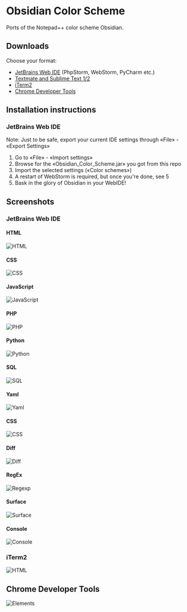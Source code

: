 # Obsidian Color Scheme

Ports of the Notepad++ color scheme Obsidian.

## Downloads

Choose your format:

- [JetBrains Web IDE](https://github.com/mekwall/obsidian-color-scheme/raw/master/webide/Obsidian_Color_Scheme.jar) (PhpStorm, WebStorm, PyCharm etc.)
- [Textmate and Sublime Text 1/2](https://github.com/mekwall/obsidian-color-scheme/raw/master/textmate/Obsidian.tmTheme)
- [iTerm2](https://github.com/mekwall/obsidian-color-scheme/raw/master/iterm2/obsidian.itermcolors)
- [Chrome Developer Tools](https://github.com/mekwall/obsidian-color-scheme/raw/master/chromedevtools/Custom.css)

## Installation instructions

### JetBrains Web IDE

Note: Just to be safe, export your current IDE settings through «File» - «Export Settings»

1. Go to «File» - «Import settings»
2. Browse for the «Obsidian_Color_Scheme.jar» you got from this repo
3. Import the selected settings («Color schemes»)
4. A restart of WebStorm is required, but once you're done, see 5
5. Bask in the glory of Obsidian in your WebIDE!

## Screenshots

### JetBrains Web IDE
#### HTML
![HTML](https://github.com/mekwall/obsidian-color-scheme/raw/master/webide/screenshots/html.png "HTML")
#### CSS
![CSS](https://github.com/mekwall/obsidian-color-scheme/raw/master/webide/screenshots/css.png "CSS")
#### JavaScript
![JavaScript](https://github.com/mekwall/obsidian-color-scheme/raw/master/webide/screenshots/javascript.png "JavaScript")
#### PHP
![PHP](https://github.com/mekwall/obsidian-color-scheme/raw/master/webide/screenshots/php.png "PHP")
#### Python
![Python](https://github.com/mekwall/obsidian-color-scheme/raw/master/webide/screenshots/python.png "Python")
#### SQL
![SQL](https://github.com/mekwall/obsidian-color-scheme/raw/master/webide/screenshots/sql.png "SQL")
#### Yaml
![Yaml](https://github.com/mekwall/obsidian-color-scheme/raw/master/webide/screenshots/yaml.png "Yaml")
#### CSS
![CSS](https://github.com/mekwall/obsidian-color-scheme/raw/master/webide/screenshots/css.png "CSS")
#### Diff
![Diff](https://github.com/mekwall/obsidian-color-scheme/raw/master/webide/screenshots/diff.png "Diff")
#### RegEx
![Regexp](https://github.com/mekwall/obsidian-color-scheme/raw/master/webide/screenshots/regexp.png "Regexp")
#### Surface
![Surface](https://github.com/mekwall/obsidian-color-scheme/raw/master/webide/screenshots/surface.png "Surface")
#### Console
![Console](https://github.com/mekwall/obsidian-color-scheme/raw/master/webide/screenshots/console.png "Console")
### iTerm2
![HTML](https://github.com/mekwall/obsidian-color-scheme/raw/master/iterm2/screenshots/iterm.png "iTerm2")
## Chrome Developer Tools
![Elements](https://github.com/mekwall/obsidian-color-scheme/raw/master/chromedevtools/screenshots/elements.png "Elements")
